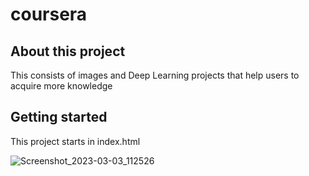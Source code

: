# coursera



## About this project
This consists of images and Deep Learning projects that help users to acquire more knowledge

## Getting started
This project starts in index.html


![Screenshot_2023-03-03_112526](/uploads/6ef2dc73b18be6d36840c6d774d60651/Screenshot_2023-03-03_112526.png)
